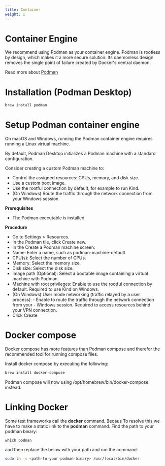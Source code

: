 ```yaml
---
title: Container
weight: 1
---
```


# Container Engine
We recommend using Podman as your container engine. Podman is rootless by design, which makes it a more secure solution. Its daemonless design removes the single point of failure created by Docker's central daemon.

Read more about [Podman](https://podman.io)

# Installation (Podman Desktop)
```bash
brew install podman
```

# Setup Podman container engine
On macOS and Windows, running the Podman container engine requires running a Linux virtual machine.

By default, Podman Desktop initializes a Podman machine with a standard configuration.

Consider creating a custom Podman machine to:

- Control the assigned resources: CPUs, memory, and disk size.
- Use a custom boot image.
- Use the rootful connection by default, for example to run Kind.
- (On Windows) Route the traffic through the network connection from your Windows session.

**Prerequisites**​

- The Podman executable is installed.

**Procedure**​

- Go to Settings > Resources.
- In the Podman tile, click Create new.
- In the Create a Podman machine screen:
 - Name: Enter a name, such as podman-machine-default.
 - CPU(s): Select the number of CPUs.
 - Memory: Select the memory size.
 - Disk size: Select the disk size.
 - Image path (Optional): Select a bootable image containing a virtual machine with Podman.
 - Machine with root privileges: Enable to use the rootful connection by default. Required to use Kind on Windows.
 - (On Windows) User mode networking (traffic relayed by a user process):  - Enable to route the traffic through the network connection from your  - Windows session. Required to access resources behind your VPN connection.
 - Click Create

# Docker compose
Docker compose has more features than Podman compose and therefor the recommended tool for running compose files.

Install docker compose by executing the following:
```bash
brew install docker-compose
```

Podman compose will now using /opt/homebrew/bin/docker-compose instead.

# Linking Docker
Some test frameworks call the **docker** command. Becaus To resolve this we have to make a static link to the **podman** command.
Find the path to your podman binary:
```
which podman
```
and then replace the <path-to-your-podman-binary> below with your path and run the command:

```bash
sudo ln -s <path-to-your-podman-binary> /usr/local/bin/docker
```
